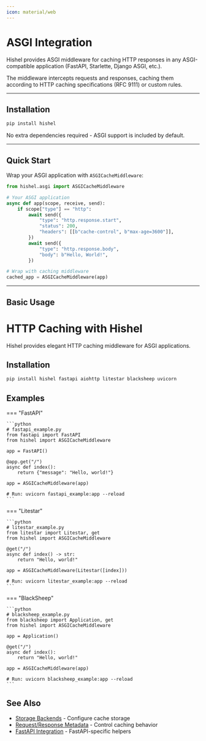 ```yaml
---
icon: material/web
---
```


# ASGI Integration

Hishel provides ASGI middleware for caching HTTP responses in any ASGI-compatible application (FastAPI, Starlette, Django ASGI, etc.).

The middleware intercepts requests and responses, caching them according to HTTP caching specifications (RFC 9111) or custom rules.

---

## Installation

```bash
pip install hishel
```

No extra dependencies required - ASGI support is included by default.

---

## Quick Start

Wrap your ASGI application with `ASGICacheMiddleware`:

```python
from hishel.asgi import ASGICacheMiddleware

# Your ASGI application
async def app(scope, receive, send):
    if scope["type"] == "http":
        await send({
            "type": "http.response.start",
            "status": 200,
            "headers": [[b"cache-control", b"max-age=3600"]],
        })
        await send({
            "type": "http.response.body",
            "body": b"Hello, World!",
        })

# Wrap with caching middleware
cached_app = ASGICacheMiddleware(app)
```

---

## Basic Usage

# HTTP Caching with Hishel

Hishel provides elegant HTTP caching middleware for ASGI applications.

## Installation

```bash
pip install hishel fastapi aiohttp litestar blacksheep uvicorn
```

## Examples

=== "FastAPI"

    ```python
    # fastapi_example.py
    from fastapi import FastAPI
    from hishel import ASGICacheMiddleware

    app = FastAPI()

    @app.get("/")
    async def index():
        return {"message": "Hello, world!"}

    app = ASGICacheMiddleware(app)

    # Run: uvicorn fastapi_example:app --reload
    ```

=== "Litestar"

    ```python
    # litestar_example.py
    from litestar import Litestar, get
    from hishel import ASGICacheMiddleware

    @get("/")
    async def index() -> str:
        return "Hello, world!"

    app = ASGICacheMiddleware(Litestar([index]))

    # Run: uvicorn litestar_example:app --reload
    ```

=== "BlackSheep"

    ```python
    # blacksheep_example.py
    from blacksheep import Application, get
    from hishel import ASGICacheMiddleware

    app = Application()

    @get("/")
    async def index():
        return "Hello, world!"

    app = ASGICacheMiddleware(app)

    # Run: uvicorn blacksheep_example:app --reload
    ```

## See Also

- [Storage Backends](../storages.md) - Configure cache storage
- [Request/Response Metadata](../metadata.md) - Control caching behavior
- [FastAPI Integration](fastapi.md) - FastAPI-specific helpers
